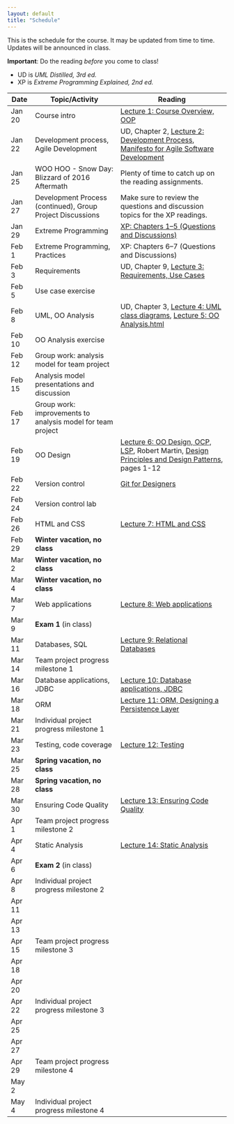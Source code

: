 ```yaml
---
layout: default
title: "Schedule"
---
```


This is the schedule for the course.  It may be updated from time to time.  Updates will be announced in class.

**Important**: Do the reading *before* you come to class!

* UD is *UML Distilled, 3rd ed.*
* XP is *Extreme Programming Explained, 2nd ed.*

Date | Topic/Activity | Reading
---- | -------------- | -------
Jan 20 | Course intro | [Lecture 1: Course Overview, OOP](lectures/lecture01.html)
Jan 22 | Development process, Agile Development | UD, Chapter 2, [Lecture 2: Development Process](lectures/lecture02.html), [Manifesto for Agile Software Development](http://www.agilemanifesto.org/)
Jan 25 | WOO HOO - Snow Day: Blizzard of 2016 Aftermath | Plenty of time to catch up on the reading assignments.
Jan 27 | Development Process (continued), Group Project Discussions | Make sure to review the questions and discussion topics for the XP readings.
Jan 29 | Extreme Programming | [XP: Chapters 1&ndash;5 (Questions and Discussions)](lectures/XPdiscussion1_5.html)
Feb 1 | Extreme Programming, Practices | XP: Chapters 6&ndash;7 (Questions and Discussions)
Feb 3 | Requirements | UD, Chapter 9, [Lecture 3: Requirements, Use Cases](lectures/lecture03.html)
Feb 5 | Use case exercise |
Feb 8 | UML, OO Analysis | UD, Chapter 3, [Lecture 4: UML class diagrams](lectures/lecture04.html), [Lecture 5: OO Analysis.html](lectures/lecture05.html)
Feb 10 | OO Analysis exercise | 
Feb 12 | Group work: analysis model for team project
Feb 15 | Analysis model presentations and discussion
Feb 17 | Group work: improvements to analysis model for team project
Feb 19 | OO Design | [Lecture 6: OO Design, OCP, LSP](lectures/lecture06.html), Robert Martin, [Design Principles and Design Patterns](lectures/lecture06/Principles_and_Patterns.pdf), pages 1-12
Feb 22 | Version control | [Git for Designers](https://web.archive.org/web/20150301060509/http://hoth.entp.com/output/git_for_designers.html)
Feb 24 | Version control lab |
Feb 26 | HTML and CSS | [Lecture 7: HTML and CSS](lectures/lecture07.html)
Feb 29 | **Winter vacation, no class**
Mar 2 | **Winter vacation, no class**
Mar 4 | **Winter vacation, no class**
Mar 7 | Web applications | [Lecture 8: Web applications](lectures/lecture08.html)
Mar 9 | **Exam 1** (in class)
Mar 11 | Databases, SQL | [Lecture 9: Relational Databases](lectures/lecture09.html)
Mar 14 | Team project progress milestone 1
Mar 16 | Database applications, JDBC | [Lecture 10: Database applications, JDBC](lectures/lecture10.html)
Mar 18 | ORM | [Lecture 11: ORM, Designing a Persistence Layer](lectures/lecture11.html)
Mar 21 | Individual project progress milestone 1
Mar 23 | Testing, code coverage | [Lecture 12: Testing](lectures/lecture12.html)
Mar 25 | **Spring vacation, no class**
Mar 28 | **Spring vacation, no class**
Mar 30 | Ensuring Code Quality | [Lecture 13: Ensuring Code Quality](lectures/lecture13.html)
Apr 1 | Team project progress milestone 2
Apr 4 | Static Analysis | [Lecture 14: Static Analysis](lectures/lecture14.html)
Apr 6 | **Exam 2** (in class)
Apr 8 | Individual project progress milestone 2
Apr 11 |
Apr 13 |
Apr 15 | Team project progress milestone 3
Apr 18 |
Apr 20 |
Apr 22 | Individual project progress milestone 3
Apr 25 |
Apr 27 |
Apr 29 | Team project progress milestone 4
May 2 |
May 4 | Individual project progress milestone 4

